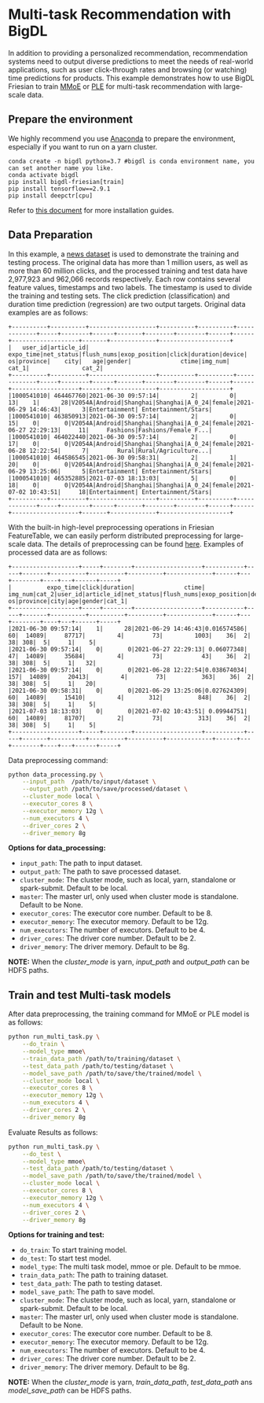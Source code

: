 # Multi-task Recommendation with BigDL
In addition to providing a personalized recommendation, recommendation systems need to output diverse 
predictions to meet the needs of real-world applications, such as user click-through rates and browsing (or watching) time predictions for products.
This example demonstrates how to use BigDL Friesian to train [MMoE](https://dl.acm.org/doi/pdf/10.1145/3219819.3220007) or [PLE](https://dl.acm.org/doi/pdf/10.1145/3383313.3412236?casa_token=8fchWD8CHc0AAAAA:2cyP8EwkhIUlSFPRpfCGHahTddki0OEjDxfbUFMkXY5fU0FNtkvRzmYloJtLowFmL1en88FRFY4Q) for multi-task recommendation with large-scale data.

## Prepare the environment
We highly recommend you use [Anaconda](https://www.anaconda.com/distribution/#linux) to prepare the environment, especially if you want to run on a yarn cluster. 
```
conda create -n bigdl python=3.7 #bigdl is conda environment name, you can set another name you like.
conda activate bigdl
pip install bigdl-friesian[train]
pip install tensorflow==2.9.1
pip install deepctr[cpu]
```
Refer to [this document](https://bigdl.readthedocs.io/en/latest/doc/UserGuide/python.html#install) for more installation guides.

## Data Preparation
In this example, a [news dataset](https://github.com/zhongqiangwu960812/AI-RecommenderSystem/tree/master/Dataset) is used to demonstrate the training and testing process. 
The original data has more than 1 million users, as well as more than 60 million clicks, and the processed training and test data have 2,977,923  and 962,066 records respectively. 
Each row contains several feature values, timestamps and two labels. The timestamp is used to divide the training and testing sets. 
The click prediction (classification) and duration time prediction (regression) are two output targets. Original data examples are as follows:
```angular2html
+----------+----------+-------------------+----------+----------+-------------+-----+--------+------+-------+--------+--------+------+------+-------------------+-------+-------------+--------------------+
|   user_id|article_id|          expo_time|net_status|flush_nums|exop_position|click|duration|device|     os|province|    city|   age|gender|              ctime|img_num|        cat_1|               cat_2|
+----------+----------+-------------------+----------+----------+-------------+-----+--------+------+-------+--------+--------+------+------+-------------------+-------+-------------+--------------------+
|1000541010| 464467760|2021-06-30 09:57:14|         2|         0|           13|    1|      28|V2054A|Android|Shanghai|Shanghai|A_0_24|female|2021-06-29 14:46:43|      3|Entertainment| Entertainment/Stars|
|1000541010| 463850913|2021-06-30 09:57:14|         2|         0|           15|    0|       0|V2054A|Android|Shanghai|Shanghai|A_0_24|female|2021-06-27 22:29:13|     11|     Fashions|Fashions/Female F...|
|1000541010| 464022440|2021-06-30 09:57:14|         2|         0|           17|    0|       0|V2054A|Android|Shanghai|Shanghai|A_0_24|female|2021-06-28 12:22:54|      7|        Rural|Rural/Agriculture...|
|1000541010| 464586545|2021-06-30 09:58:31|         2|         1|           20|    0|       0|V2054A|Android|Shanghai|Shanghai|A_0_24|female|2021-06-29 13:25:06|      5|Entertainment| Entertainment/Stars|
|1000541010| 465352885|2021-07-03 18:13:03|         5|         0|           18|    0|       0|V2054A|Android|Shanghai|Shanghai|A_0_24|female|2021-07-02 10:43:51|     18|Entertainment| Entertainment/Stars|
+----------+----------+-------------------+----------+----------+-------------+-----+--------+------+-------+--------+--------+------+------+-------------------+-------+-------------+--------------------+
```

With the built-in high-level preprocessing operations in Friesian FeatureTable, we can easily perform distributed preprocessing for large-scale data.
The details of preprocessing can be found [here](https://github.com/intel-analytics/BigDL/blob/main/apps/wide-deep-recommendation/feature_engineering.ipynb). Examples of processed data are as follows:

```angular2html
+-------------------+-----+--------+-------------------+-----------+-----+-------+----------+----------+----------+-------------+------+---+--------+----+---+------+-----+
|          expo_time|click|duration|              ctime|    img_num|cat_2|user_id|article_id|net_status|flush_nums|exop_position|device| os|province|city|age|gender|cat_1|
+-------------------+-----+--------+-------------------+-----------+-----+-------+----------+----------+----------+-------------+------+---+--------+----+---+------+-----+
|2021-06-30 09:57:14|    1|      28|2021-06-29 14:46:43|0.016574586|   60|  14089|     87717|         4|        73|         1003|    36|  2|      38| 308|  5|     1|    5|
|2021-06-30 09:57:14|    0|       0|2021-06-27 22:29:13| 0.06077348|   47|  14089|     35684|         4|        73|           43|    36|  2|      38| 308|  5|     1|   32|
|2021-06-30 09:57:14|    0|       0|2021-06-28 12:22:54|0.038674034|  157|  14089|     20413|         4|        73|          363|    36|  2|      38| 308|  5|     1|   20|
|2021-06-30 09:58:31|    0|       0|2021-06-29 13:25:06|0.027624309|   60|  14089|     15410|         4|       312|          848|    36|  2|      38| 308|  5|     1|    5|
|2021-07-03 18:13:03|    0|       0|2021-07-02 10:43:51| 0.09944751|   60|  14089|     81707|         2|        73|          313|    36|  2|      38| 308|  5|     1|    5|
+-------------------+-----+--------+-------------------+-----------+-----+-------+----------+----------+----------+-------------+------+---+--------+----+---+------+-----+
```
Data preprocessing command:
```bash
python data_processing.py \
    --input_path  /path/to/input/dataset \
    --output_path /path/to/save/processed/dataset \
    --cluster_mode local \
    --executor_cores 8 \
    --executor_memory 12g \
    --num_executors 4 \
    --driver_cores 2 \
    --driver_memory 8g
```

__Options for data_processing:__
* `input_path`: The path to input dataset.
* `output_path`: The path to save processed dataset.
* `cluster_mode`: The cluster mode, such as local, yarn, standalone or spark-submit. Default to be local. 
* `master`: The master url, only used when cluster mode is standalone. Default to be None. 
* `executor_cores`: The executor core number. Default to be 8.
* `executor_memory`: The executor memory. Default to be 12g.
* `num_executors`: The number of executors. Default to be 4.
* `driver_cores`: The driver core number. Default to be 2. 
* `driver_memory`: The driver memory. Default to be 8g.

__NOTE:__ 
When the *cluster_mode* is yarn, *input_path* and *output_path* can be HDFS paths. 

## Train and test Multi-task models
After data preprocessing, the training command for MMoE or PLE model is as follows:
```bash
python run_multi_task.py \
    --do_train \
    --model_type mmoe\
    --train_data_path /path/to/training/dataset \
    --test_data_path /path/to/testing/dataset \
    --model_save_path /path/to/save/the/trained/model \
    --cluster_mode local \
    --executor_cores 8 \
    --executor_memory 12g \
    --num_executors 4 \
    --driver_cores 2 \
    --driver_memory 8g
```

Evaluate Results as follows:
```bash
python run_multi_task.py \
    --do_test \
    --model_type mmoe\
    --test_data_path /path/to/testing/dataset \
    --model_save_path /path/to/save/the/trained/model \
    --cluster_mode local \
    --executor_cores 8 \
    --executor_memory 12g \
    --num_executors 4 \
    --driver_cores 2 \
    --driver_memory 8g
```

__Options for training and test:__
* `do_train`: To start training model.
* `do_test`: To start test model.
* `model_type`: The multi task model, mmoe or ple. Default to be mmoe.
* `train_data_path`: The path to training dataset.
* `test_data_path`: The path to testing dataset.
* `model_save_path`: The path to save model.
* `cluster_mode`: The cluster mode, such as local, yarn, standalone or spark-submit. Default to be local. 
* `master`: The master url, only used when cluster mode is standalone. Default to be None. 
* `executor_cores`: The executor core number. Default to be 8.
* `executor_memory`: The executor memory. Default to be 12g.
* `num_executors`: The number of executors. Default to be 4.
* `driver_cores`: The driver core number. Default to be 2. 
* `driver_memory`: The driver memory. Default to be 8g.

__NOTE:__ 
When the *cluster_mode* is yarn, *train_data_path*, *test_data_path* ans *model_save_path* can be HDFS paths. 
